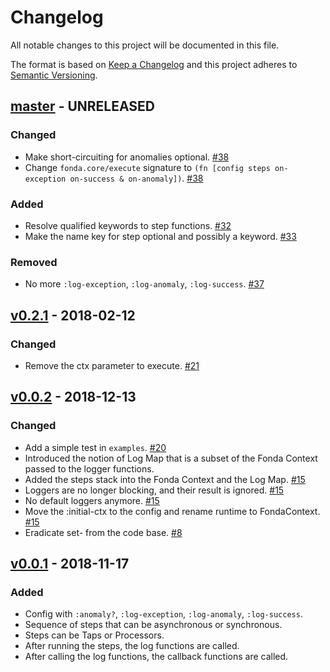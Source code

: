 # Changelog

All notable changes to this project will be documented in this file.

The format is based on [Keep a Changelog](http://keepachangelog.com/en/1.0.0/)
and this project adheres to [Semantic Versioning](http://semver.org/spec/v2.0.0.html).

## [master](https://github.com/elasticpath/fonda/compare/v0.2.1...HEAD) - UNRELEASED

### Changed

- Make short-circuiting for anomalies optional. [#38](https://github.com/elasticpath/fonda/pull/38)
- Change `fonda.core/execute` signature to `(fn [config steps on-exception on-success & on-anomaly])`. [#38](https://github.com/elasticpath/fonda/pull/38)

### Added

- Resolve qualified keywords to step functions. [#32](https://github.com/elasticpath/fonda/pull/32)
- Make the name key for step optional and possibly a keyword. [#33](https://github.com/elasticpath/fonda/pull/33)

### Removed

- No more `:log-exception`, `:log-anomaly`, `:log-success`. [#37](https://github.com/elasticpath/fonda/pull/37)

## [v0.2.1](https://github.com/elasticpath/fonda/compare/v0.0.2...v0.2.1) - 2018-02-12

### Changed

- Remove the ctx parameter to execute. [#21](https://github.com/elasticpath/fonda/pull/21)

## [v0.0.2](https://github.com/elasticpath/fonda/compare/v0.0.1...v0.0.2) - 2018-12-13

### Changed

- Add a simple test in `examples`. [#20](https://github.com/elasticpath/fonda/pull/20)
- Introduced the notion of Log Map that is a subset of the Fonda Context passed to the logger functions.
- Added the steps stack into the Fonda Context and the Log Map. [#15](https://github.com/elasticpath/fonda/pull/16)
- Loggers are no longer blocking, and their result is ignored. [#15](https://github.com/elasticpath/fonda/pull/16)
- No default loggers anymore. [#15](https://github.com/elasticpath/fonda/pull/16)
- Move the :initial-ctx to the config and rename runtime to FondaContext. [#15](https://github.com/elasticpath/fonda/pull/16)
- Eradicate set- from the code base. [#8](https://github.com/elasticpath/fonda/pull/8)

## [v0.0.1](https://github.com/elasticpath/fonda/compare/ece2cb8...v0.0.1) - 2018-11-17

### Added

- Config with `:anomaly?`, `:log-exception`, `:log-anomaly`, `:log-success`.
- Sequence of steps that can be asynchronous or synchronous.
- Steps can be Taps or Processors.
- After running the steps, the log functions are called.
- After calling the log functions, the callback functions are called.
